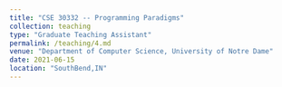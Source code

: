 ```yaml
---
title: "CSE 30332 -- Programming Paradigms"
collection: teaching
type: "Graduate Teaching Assistant"
permalink: /teaching/4.md
venue: "Department of Computer Science, University of Notre Dame"
date: 2021-06-15
location: "SouthBend,IN"
---
```

